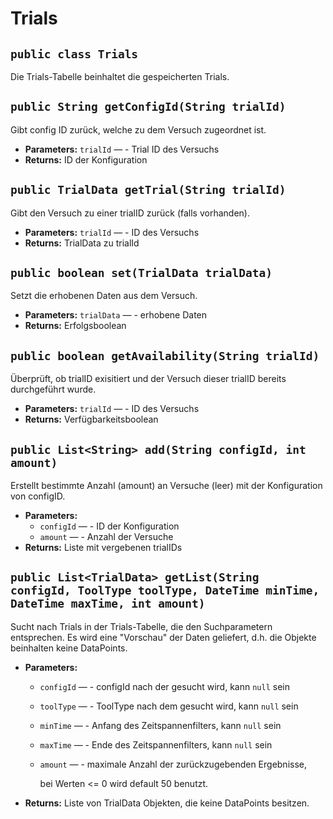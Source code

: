 # Trials


## `public class Trials`

Die Trials-Tabelle beinhaltet die gespeicherten Trials.

## `public String getConfigId(String trialId)`

Gibt config ID zurück, welche zu dem Versuch zugeordnet ist.

 * **Parameters:** `trialId` — - Trial ID des Versuchs
 * **Returns:** ID der Konfiguration

## `public TrialData getTrial(String trialId)`

Gibt den Versuch zu einer trialID zurück (falls vorhanden).

 * **Parameters:** `trialId` — - ID des Versuchs
 * **Returns:** TrialData zu trialId

## `public boolean set(TrialData trialData)`

Setzt die erhobenen Daten aus dem Versuch.

 * **Parameters:** `trialData` — - erhobene Daten
 * **Returns:** Erfolgsboolean

## `public boolean getAvailability(String trialId)`

Überprüft, ob trialID exisitiert und der Versuch dieser trialID bereits durchgeführt wurde.

 * **Parameters:** `trialId` — - ID des Versuchs
 * **Returns:** Verfügbarkeitsboolean

## `public List<String> add(String configId, int amount)`

Erstellt bestimmte Anzahl (amount) an Versuche (leer) mit der Konfiguration von configID.

 * **Parameters:**
   * `configId` — - ID der Konfiguration
   * `amount` — - Anzahl der Versuche
 * **Returns:** Liste mit vergebenen trialIDs

## `public List<TrialData> getList(String configId, ToolType toolType, DateTime minTime, DateTime maxTime, int amount)`

Sucht nach Trials in der Trials-Tabelle, die den Suchparametern entsprechen. Es wird eine "Vorschau" der Daten geliefert, d.h. die Objekte beinhalten keine DataPoints.

 * **Parameters:**
   * `configId` — - configId nach der gesucht wird, kann `null` sein
   * `toolType` — - ToolType nach dem gesucht wird, kann `null` sein
   * `minTime` — - Anfang des Zeitspannenfilters, kann `null` sein
   * `maxTime` — - Ende des Zeitspannenfilters, kann `null` sein
   * `amount` — - maximale Anzahl der zurückzugebenden Ergebnisse,

     bei Werten <= 0 wird default 50 benutzt.
 * **Returns:** Liste von TrialData Objekten, die keine DataPoints besitzen.
